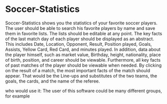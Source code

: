 # Soccer-Statistics
Soccer-Statistics shows you the statistics of your favorite soccer players. The user should be able to search his favorite players by name and save them in favorite lists. The lists should be editable at any point. The key facts of the last match day of each player should be displayed as an abstract. This includes Date, Location, Opponent, Result, Position played, Goals, Assists, Yellow Card, Red Card, and minutes played. In addition, data about the player himself, such as market value, Birthday, height, nationality, place of birth, position, and career should be viewable. Furthermore, all key facts of past matches of the player should be viewable when needed. By clicking on the result of a match, the most important facts of the match should appear. That would be the Line-ups and substitutes of the two teams, the goals, the cards, and the name of the referee.

who would use it: The user of this software could be many different groups, for example
